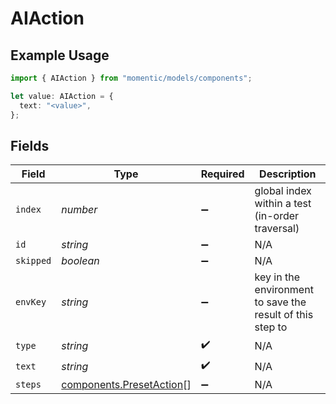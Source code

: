 # AIAction

## Example Usage

```typescript
import { AIAction } from "momentic/models/components";

let value: AIAction = {
  text: "<value>",
};
```

## Fields

| Field                                                                | Type                                                                 | Required                                                             | Description                                                          |
| -------------------------------------------------------------------- | -------------------------------------------------------------------- | -------------------------------------------------------------------- | -------------------------------------------------------------------- |
| `index`                                                              | *number*                                                             | :heavy_minus_sign:                                                   | global index within a test (in-order traversal)                      |
| `id`                                                                 | *string*                                                             | :heavy_minus_sign:                                                   | N/A                                                                  |
| `skipped`                                                            | *boolean*                                                            | :heavy_minus_sign:                                                   | N/A                                                                  |
| `envKey`                                                             | *string*                                                             | :heavy_minus_sign:                                                   | key in the environment to save the result of this step to            |
| `type`                                                               | *string*                                                             | :heavy_check_mark:                                                   | N/A                                                                  |
| `text`                                                               | *string*                                                             | :heavy_check_mark:                                                   | N/A                                                                  |
| `steps`                                                              | [components.PresetAction](../../models/components/presetaction.md)[] | :heavy_minus_sign:                                                   | N/A                                                                  |